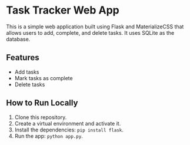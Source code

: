 # Task Tracker Web App

This is a simple web application built using Flask and MaterializeCSS that allows users to add, complete, and delete tasks. It uses SQLite as the database.

## Features
- Add tasks
- Mark tasks as complete
- Delete tasks

## How to Run Locally

1. Clone this repository.
2. Create a virtual environment and activate it.
3. Install the dependencies: `pip install flask`.
4. Run the app: `python app.py`.

